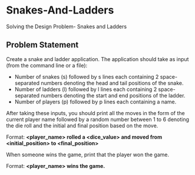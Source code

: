 # Snakes-And-Ladders
Solving the Design Problem- Snakes and Ladders

## Problem Statement
Create a snake and ladder application. The application should take as input (from the command line or a file):
<ul>
<li>Number of snakes (s) followed by s lines each containing 2 space-separated numbers denoting the head and tail positions of the snake.</li>
<li>Number of ladders (l) followed by l lines each containing 2 space-separated numbers denoting the start and end positions of the ladder.</li>
<li>Number of players (p) followed by p lines each containing a name.</li>
</ul>

<p>After taking these inputs, you should print all the moves in the form of the current player name followed by a random number between 1 to 6 denoting the die roll and the initial and final position based on the move.</p>

<p>Format: <b> &lt;player_name&gt; rolled a &lt;dice_value&gt; and moved from &lt;initial_position&gt; to &lt;final_position&gt; </b> </p>

<p>When someone wins the game, print that the player won the game.</p>
<p>Format: <b>&lt;player_name&gt; wins the game.</b></p>

